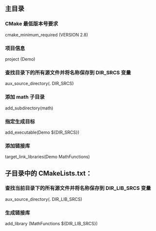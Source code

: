## 主目录

### CMake 最低版本号要求

cmake_minimum_required (VERSION 2.8)

### 项目信息

project (Demo)

### 查找目录下的所有源文件并将名称保存到 DIR_SRCS 变量

aux_source_directory(. DIR_SRCS)

### 添加 math 子目录

add_subdirectory(math)

### 指定生成目标
add_executable(Demo ${DIR_SRCS})

### 添加链接库

target_link_libraries(Demo MathFunctions)



## 子目录中的 CMakeLists.txt：

### 查找当前目录下的所有源文件并将名称保存到 DIR_LIB_SRCS 变量

aux_source_directory(. DIR_LIB_SRCS)

### 生成链接库
add_library (MathFunctions ${DIR_LIB_SRCS})
